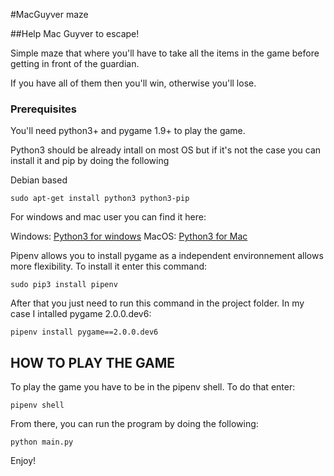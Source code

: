 #MacGuyver maze

##Help Mac Guyver to escape!

Simple maze that where you'll have to take all the items in the game before getting in front of the guardian.

If you have all of them then you'll win, otherwise 
you'll lose.

### Prerequisites

You'll need python3+ and pygame 1.9+ to play the game.

Python3 should be already intall on most OS but if it's not the case you can install it and pip by doing the following

Debian based
 
```
sudo apt-get install python3 python3-pip
```

For windows and mac user you can find it here:

Windows: [Python3 for windows](https://www.python.org/ftp/python/3.7.7/python-3.7.7-amd64.exe)
MacOS: [Python3 for Mac](https://www.python.org/ftp/python/3.7.7/python-3.7.7-macosx10.9.pkg)

Pipenv allows you to install pygame as a independent environnement allows more flexibility. To install it enter this command:

```
sudo pip3 install pipenv
```

After that you just need to run this command in the project folder. In my case I intalled pygame 2.0.0.dev6:

```
pipenv install pygame==2.0.0.dev6
```

## HOW TO PLAY THE GAME

To play the game you have to be in the pipenv shell. To do that enter:

```
pipenv shell
```

From there, you can run the program by doing the following:

```
python main.py
```

Enjoy!

